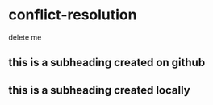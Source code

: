 # conflict-resolution
delete me 
## this is a subheading created on github 
## this is a subheading created locally 

